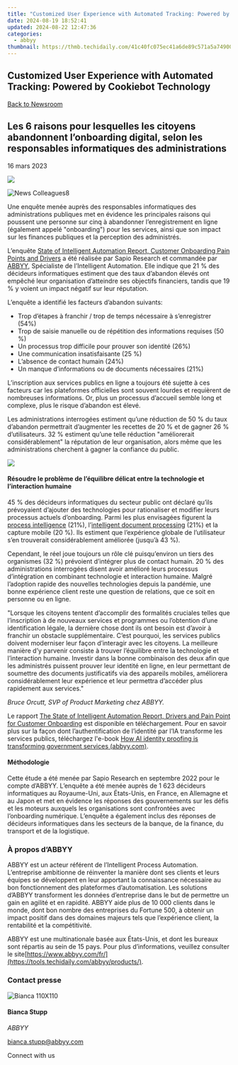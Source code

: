 ```yaml
---
title: "Customized User Experience with Automated Tracking: Powered by Cookiebot Technology"
date: 2024-08-19 18:52:41
updated: 2024-08-22 12:47:36
categories:
  - abbyy
thumbnail: https://thmb.techidaily.com/41c40fc075ec41a6de89c571a5a74900b640b77fd911558c6dd5abd8173773bf.jpg
---
```


## Customized User Experience with Automated Tracking: Powered by Cookiebot Technology

[Back to Newsroom](https://tools.techidaily.com/abbyy/products/)

## Les 6 raisons pour lesquelles les citoyens abandonnent l’onboarding digital, selon les responsables informatiques des administrations

16 mars 2023

![](https://content.abbyy.com/-/media/project/abbyy/abbyy/branchtemplates/shutterstock_1272462163_1296-x-729.jpg?h=729&iar=0&w=1296)

![News Colleagues8](https://static1.abbyy.com/abbyycommedia/33811/news-colleagues8.jpg) 

Une enquête menée auprès des responsables informatiques des administrations publiques met en évidence les principales raisons qui poussent une personne sur cinq à abandonner l’enregistrement en ligne (également appelé "onboarding") pour les services, ainsi que son impact sur les finances publiques et la perception des administrés.

L’enquête [State of Intelligent Automation Report, Customer Onboarding Pain Points and Drivers](https://tools.techidaily.com/abbyy/products/) a été réalisée par Sapio Research et commandée par [ABBYY](https://tools.techidaily.com/abbyy/products/), Spécialiste de l’Intelligent Automation. Elle indique que 21 % des décideurs informatiques estiment que des taux d’abandon élevés ont empêché leur organisation d’atteindre ses objectifs financiers, tandis que 19 % y voient un impact négatif sur leur réputation.

L’enquête a identifié les facteurs d’abandon suivants:

* Trop d’étapes à franchir / trop de temps nécessaire à s’enregistrer (54%)
* Trop de saisie manuelle ou de répétition des informations requises (50 %)
* Un processus trop difficile pour prouver son identité (26%)
* Une communication insatisfaisante (25 %)
* L’absence de contact humain (24%)
* Un manque d’informations ou de documents nécessaires (21%)

  
L’inscription aux services publics en ligne a toujours été sujette à ces facteurs car les plateformes officielles sont souvent lourdes et requièrent de nombreuses informations. Or, plus un processus d’accueil semble long et complexe, plus le risque d’abandon est élevé.

Les administrations interrogées estiment qu’une réduction de 50 % du taux d’abandon permettrait d’augmenter les recettes de 20 % et de gagner 26 % d’utilisateurs. 32 % estiment qu’une telle réduction "améliorerait considérablement" la réputation de leur organisation, alors même que les administrations cherchent à gagner la confiance du public.

  
![](https://static1.abbyy.com/abbyycommedia/36929/infographic-government-survey-factors-contributing-to-onboarding-abandonment-fr.jpg?width=900&height=1125)

#### Résoudre le problème de l’équilibre délicat entre la technologie et l’interaction humaine

45 % des décideurs informatiques du secteur public ont déclaré qu’ils prévoyaient d’ajouter des technologies pour rationaliser et modifier leurs processus actuels d’onboarding. Parmi les plus envisagées figurent la [process intelligence](https://tools.techidaily.com/abbyy/products/) (21%), l’[intelligent document processing](https://tools.techidaily.com/abbyy/products/) (21%) et la capture mobile (20 %). Ils estiment que l’expérience globale de l’utilisateur s’en trouverait considérablement améliorée (jusqu’à 43 %).

Cependant, le réel joue toujours un rôle clé puisqu’environ un tiers des organismes (32 %) prévoient d’intégrer plus de contact humain. 20 % des administrations interrogées disent avoir amélioré leurs processus d’intégration en combinant technologie et interaction humaine. Malgré l’adoption rapide des nouvelles technologies depuis la pandémie, une bonne expérience client reste une question de relations, que ce soit en personne ou en ligne.

"Lorsque les citoyens tentent d’accomplir des formalités cruciales telles que l’inscription à de nouveaux services et programmes ou l’obtention d’une identification légale, la dernière chose dont ils ont besoin est d’avoir à franchir un obstacle supplémentaire. C’est pourquoi, les services publics doivent moderniser leur façon d’interagir avec les citoyens. La meilleure manière d’y parvenir consiste à trouver l’équilibre entre la technologie et l’interaction humaine. Investir dans la bonne combinaison des deux afin que les administrés puissent prouver leur identité en ligne, en leur permettant de soumettre des documents justificatifs via des appareils mobiles, améliorera considérablement leur expérience et leur permettra d’accéder plus rapidement aux services."

_Bruce Orcutt, SVP of Product Marketing chez ABBYY._

Le rapport [The State of Intelligent Automation Report, Drivers and Pain Point for Customer Onboarding](https://tools.techidaily.com/abbyy/products/) est disponible en téléchargement. Pour en savoir plus sur la façon dont l’authentification de l’identité par l’IA transforme les services publics, téléchargez l'e-book [How AI identity proofing is transforming government services (abbyy.com)](https://www.abbyy.com/resources/ebook/how-ai-identity-proofing-is-transforming-government-services/).

#### Méthodologie

Cette étude a été menée par Sapio Research en septembre 2022 pour le compte d’ABBYY. L’enquête a été menée auprès de 1 623 décideurs informatiques au Royaume-Uni, aux États-Unis, en France, en Allemagne et au Japon et met en évidence les réponses des gouvernements sur les défis et les moteurs auxquels les organisations sont confrontées avec l’onboarding numérique. L’enquête a également inclus des réponses de décideurs informatiques dans les secteurs de la banque, de la finance, du transport et de la logistique.

### À propos d’ABBYY

ABBYY est un acteur référent de l’Intelligent Process Automation. L’entreprise ambitionne de réinventer la manière dont ses clients et leurs équipes se développent en leur apportant la connaissance nécessaire au bon fonctionnement des plateformes d’automatisation. Les solutions d’ABBYY transforment les données d’entreprise dans le but de permettre un gain en agilité et en rapidité. ABBYY aide plus de 10 000 clients dans le monde, dont bon nombre des entreprises du Fortune 500, à obtenir un impact positif dans des domaines majeurs tels que l’expérience client, la rentabilité et la compétitivité.

ABBYY est une multinationale basée aux États-Unis, et dont les bureaux sont répartis au sein de 15 pays. Pour plus d’informations, veuillez consulter le site[https://www.abbyy.com/fr/](https://tools.techidaily.com/abbyy/products/).

### Contact presse

![Bianca 110X110](https://static2.abbyy.com/abbyycommedia/36222/bianca-110x110.png)

#### Bianca Stupp

_ABBYY_

[bianca.stupp@abbyy.com](https://tools.techidaily.com/abbyy/products/) 

Connect with us

<ins class="adsbygoogle"
     style="display:block"
     data-ad-format="autorelaxed"
     data-ad-client="ca-pub-7571918770474297"
     data-ad-slot="1223367746"></ins>



<ins class="adsbygoogle"
     style="display:block"
     data-ad-client="ca-pub-7571918770474297"
     data-ad-slot="8358498916"
     data-ad-format="auto"
     data-full-width-responsive="true"></ins>

